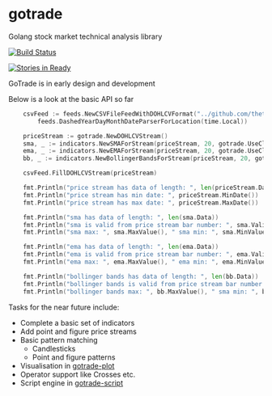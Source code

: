 # gotrade

Golang stock market technical analysis library

[![Build Status](https://travis-ci.org/thetruetrade/gotrade.svg?branch=dev)](https://travis-ci.org/thetruetrade/gotrade)


[![Stories in Ready](https://badge.waffle.io/thetruetrade/gotrade.png?label=ready&title=Ready)](https://waffle.io/thetruetrade/gotrade)


GoTrade is in early design and development

Below is a look at the basic API so far

```go
	csvFeed := feeds.NewCSVFileFeedWithDOHLCVFormat("../github.com/thetruetrade/gotrade/testdata/JSETOPI.2013.data",
		feeds.DashedYearDayMonthDateParserForLocation(time.Local))

	priceStream := gotrade.NewDOHLCVStream()
	sma, _ := indicators.NewSMAForStream(priceStream, 20, gotrade.UseClosePrice)
	ema, _ := indicators.NewEMAForStream(priceStream, 20, gotrade.UseClosePrice)
	bb, _ := indicators.NewBollingerBandsForStream(priceStream, 20, gotrade.UseClosePrice)

	csvFeed.FillDOHLCVStream(priceStream)

	fmt.Println("price stream has data of length: ", len(priceStream.Data))
	fmt.Println("price stream has min date: ", priceStream.MinDate())
	fmt.Println("price stream has max date: ", priceStream.MaxDate())

	fmt.Println("sma has data of length: ", len(sma.Data))
	fmt.Println("sma is valid from price stream bar number: ", sma.ValidFromBar())
	fmt.Println("sma max: ", sma.MaxValue(), " sma min: ", sma.MinValue())

	fmt.Println("ema has data of length: ", len(ema.Data))
	fmt.Println("ema is valid from price stream bar number: ", ema.ValidFromBar())
	fmt.Println("ema max: ", ema.MaxValue(), " ema min: ", ema.MinValue())

	fmt.Println("bollinger bands has data of length: ", len(bb.Data))
	fmt.Println("bollinger bands is valid from price stream bar number: ", bb.ValidFromBar())
	fmt.Println("bollinger bands max: ", bb.MaxValue(), " sma min: ", bb.MinValue())
```

Tasks for the near future include:

 * Complete a basic set of indicators
 * Add point and figure price streams
 * Basic pattern matching
   * Candlesticks
   * Point and figure patterns
 * Visualisation in [gotrade-plot](https://github.com/thetruetrade/gotrade-plot)
 * Operator support like Crosses etc.
 * Script engine in [gotrade-script](https://github.com/thetruetrade/gotrade-script)